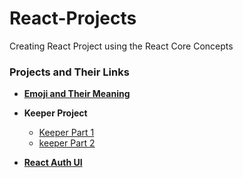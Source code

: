 # React-Projects
Creating React Project  using the React Core Concepts

### Projects and Their Links

- [**Emoji and Their Meaning**](https://48pmzm.csb.app)
- **Keeper Project**
  - [Keeper Part 1](https://qnsx2z.csb.app/)
  - [keeper Part 2](https://fslr3r.csb.app/)

- [**React Auth UI**](https://6vyp5q.csb.app/)
  
